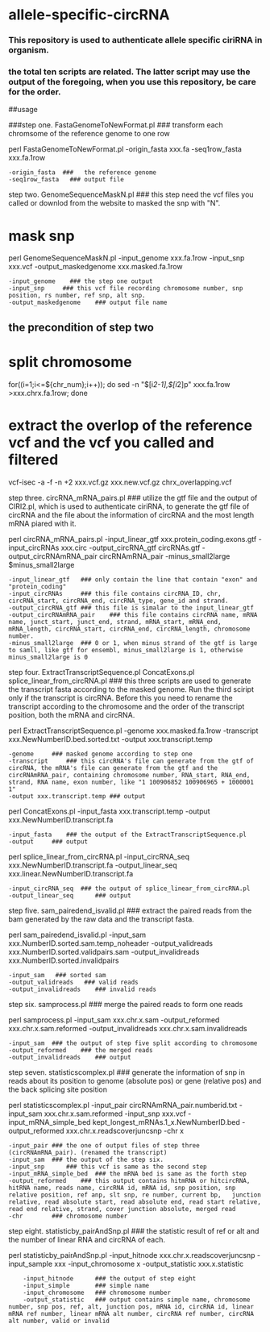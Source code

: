 # allele-specific-circRNA

### This repository is used to authenticate allele specific ciriRNA in organism.

### the total ten scripts are related. The latter script may use the output of the foregoing, when you use this repository, be care for the order.

##usage

###step one. FastaGenomeToNewFormat.pl    ### transform each chromsome of the reference genome to one row

perl FastaGenomeToNewFormat.pl -origin_fasta xxx.fa -seq1row_fasta xxx.fa.1row

	-origin_fasta  ###   the reference genome
	-seq1row_fasta   ### output file
    
  
step two. GenomeSequenceMaskN.pl   ### this step need the vcf files you called or downlod from the website to masked the snp with "N". 

# mask snp
perl GenomeSequenceMaskN.pl -input_genome xxx.fa.1row -input_snp xxx.vcf -output_maskedgenome xxx.masked.fa.1row

	-input_genome    ### the step one output
	-input_snp     ### this vcf file recording chromosome number, snp position, rs number, ref snp, alt snp.
	-output_maskedgenome	### output file name

## the precondition of step two

# split chromosome
for((i=1;i<=${chr_num};i++));
do
	sed -n "$[i*2-1],$[i*2]p" xxx.fa.1row >xxx.chrx.fa.1row;
done

# extract the overlop of the reference vcf and the vcf you called and filtered

vcf-isec -a -f -n +2 xxx.vcf.gz xxx.new.vcf.gz chrx_overlapping.vcf







step three. circRNA_mRNA_pairs.pl	### utilize the gtf file and the output of CIRI2.pl, which is used to  authenticate ciriRNA, to generate the gtf file of circRNA and the file about the information of circRNA and the most length mRNA piared with it. 
 
perl circRNA_mRNA_pairs.pl -input_linear_gtf  xxx.protein_coding.exons.gtf -input_circRNAs   xxx.circ -output_circRNA_gtf circRNAs.gtf -output_circRNAmRNA_pair  circRNAmRNA_pair -minus_small2large $minus_small2large

	-input_linear_gtf	### only contain the line that contain "exon" and "protein_coding"
	-input_circRNAs		### this file contains circRNA_ID, chr, circRNA_start, circRNA_end, circRNA_type, gene_id and strand.
	-output_circRNA_gtf	### this file is simalar to the input_linear_gtf
	-output_circRNAmRNA_pair	### this file contains circRNA name, mRNA name, junct_start, junct_end, strand, mRNA_start, mRNA_end, mRNA_length, circRNA_start, circRNA_end, circRNA_length, chromosome number.
	-minus_small2large 	### 0 or 1, when minus strand of the gtf is large to samll, like gtf for ensembl, minus_small2large is 1, otherwise minus_small2large is 0
	
	
step four. ExtractTranscriptSequence.pl ConcatExons.pl splice_linear_from_circRNA.pl	### this three scripts are used to  generate the transcript fasta according to the masked genome. Run the third sciript only if the transcript is circRNA. Before this you need to rename the transcript according to the chromosome and the order of the transcript position, both the mRNA and circRNA.

perl ExtractTranscriptSequence.pl -genome xxx.masked.fa.1row -transcript xxx.NewNumberID.bed.sorted.txt -output xxx.transcript.temp

	-genome 	### masked genome according to step one
	-transcript 	### this circRNA's file can generate from the gtf of circRNA, the mRNA's file can generate from the gtf and the circRNAmRNA_pair, containing chromosome number, RNA_start, RNA_end, strand, RNA name, exon number, like "1 100906852 100906965 + 1000001 1"
	-output xxx.transcript.temp	### output
	
perl ConcatExons.pl -input_fasta xxx.transcript.temp -output  xxx.NewNumberID.transcript.fa 

	-input_fasta 	### the output of the ExtractTranscriptSequence.pl 
	-output  	### output
	
perl splice_linear_from_circRNA.pl  -input_circRNA_seq  xxx.NewNumberID.transcript.fa -output_linear_seq  xxx.linear.NewNumberID.transcript.fa

	-input_circRNA_seq	### the output of splice_linear_from_circRNA.pl
	-output_linear_seq  	### output


step five. sam_pairedend_isvalid.pl	### extract the paired reads from the bam generated by the raw data and the transcript fasta.

perl sam_pairedend_isvalid.pl  -input_sam   xxx.NumberID.sorted.sam.temp_noheader -output_validreads   xxx.NumberID.sorted.validpairs.sam -output_invalidreads xxx.NumberID.sorted.invalidpairs


	-input_sam   ### sorted sam
	-output_validreads   ### valid reads
	-output_invalidreads 	### invalid reads


step six. samprocess.pl		### merge the paired reads to form one reads

perl samprocess.pl -input_sam xxx.chr.x.sam -output_reformed xxx.chr.x.sam.reformed -output_invalidreads xxx.chr.x.sam.invalidreads

	-input_sam 	### the output of step five split according to chromosome
	-output_reformed 	### the merged reads
	-output_invalidreads 	### output


step seven. statisticscomplex.pl	### generate the information of snp in reads about its position to genome (absolute pos) or gene (relative pos) and the back splicing site position

perl statisticscomplex.pl -input_pair circRNAmRNA_pair.numberid.txt -input_sam xxx.chr.x.sam.reformed -input_snp xxx.vcf -input_mRNA_simple_bed kept_longest_mRNAs.1_x.NewNumberID.bed -output_reformed xxx.chr.x.readscoverjuncsnp -chr x

	-input_pair	### the one of output files of step three (circRNAmRNA_pair). (renamed the transcript)
	-input_sam 	### the output of the step six. 
	-input_snp  	### this vcf is same as the second step 
	-input_mRNA_simple_bed 	### the mRNA bed is same as the forth step
	-output_reformed 	### this output contains hitmRNA or hitcircRNA, hitRNA name, reads name, circRNA id, mRNA id, snp position, snp relative position, ref anp, slt snp, re number, current bp,   junction relative, read absolute start, read absolute end, read start relative, read end relative, strand, cover junction absolute, merged read
	-chr 		### chromosome number


step eight. statisticby_pairAndSnp.pl	### the statistic result of ref or alt and the number of linear RNA and circRNA of 
each.

perl statisticby_pairAndSnp.pl -input_hitnode xxx.chr.x.readscoverjuncsnp -input_sample xxx -input_chromosome x -output_statistic xxx.x.statistic

		-input_hitnode		### the output of step eight
		-input_simple		### simple name
		-input_chromosome 	### chromosome number
		-output_statistic 	### output contains simple name, chromosome number, snp pos, ref, alt, junction pos, mRNA id, circRNA id, linear mRNA ref number, linear mRNA alt number, circRNA ref number, circRNA alt number, valid or invalid
